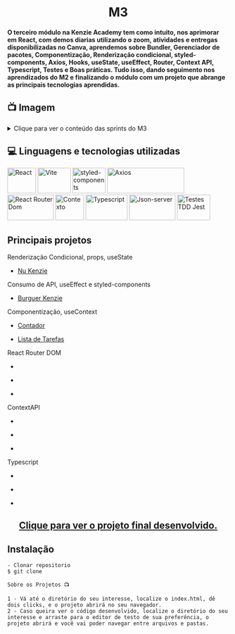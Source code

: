 <h1 align="center">M3</h1>
<h4>O terceiro módulo na Kenzie Academy tem como intuito, nos aprimorar em React, com demos diarias utilizando o zoom, atividades e entregas disponibilizadas no Canva, aprendemos sobre Bundler, Gerenciador de pacotes, Componentização, Renderização condicional, styled-components, Axios, Hooks, useState, useEffect, Router, Context API, Typescript, Testes e Boas práticas. Tudo isso, dando seguimento nos aprendizados do M2 e finalizando o módulo com um projeto que abrange as principais tecnologias aprendidas.</h4>

## 📺 Imagem

<details>
  
<summary>Clique para ver o conteúdo das sprints do M3</summary>

![Printscreen](https://github.com/community/community/assets/57195630/79967b99-1979-4ddd-840b-28b91bce0ddb)

</details> 

## 💻 Linguagens e tecnologias utilizadas
<p align="left"> 
<img src="https://upload.wikimedia.org/wikipedia/commons/thumb/a/a7/React-icon.svg/1150px-React-icon.svg.png" alt="React" width="65" height="58" max-width="100%">
<img src="https://vitejs.dev/logo-with-shadow.png" alt="Vite" width="75" height="58" max-width="100%">
<img src="https://styled-components.com/logo.png" alt="styled-components" width="75" height="58" max-width="100%">
<img src="https://upload.wikimedia.org/wikipedia/commons/thumb/d/d1/Axios_%28computer_library%29_logo.svg/2560px-Axios_%28computer_library%29_logo.svg.png" alt="Axios" width="175" height="58" max-width="100%">
<img src="https://cdn-media-1.freecodecamp.org/images/1*TKvlTeNqtkp1s-eVB5Hrvg@2x.png" alt="React Router Dom" width="105" height="58" max-width="100%">
<img src="https://user-images.githubusercontent.com/33676/111815108-4695b900-88a9-11eb-8b61-3c45b40d4df6.png" alt="Contexto" width="65" height="58" max-width="100%">
<img src="https://res.cloudinary.com/practicaldev/image/fetch/s--LkL103Qa--/c_imagga_scale,f_auto,fl_progressive,h_900,q_auto,w_1600/https://d2eip9sf3oo6c2.cloudfront.net/tags/images/000/000/377/landscape/typescriptlang.png" alt="Typescript" width="95" height="58" max-width="100%">
<img src="https://miro.medium.com/v2/resize:fit:1200/1*_E_IgTRs7ZiTYjNE_1OrRA.png" alt="Json-server" width="105" height="58" max-width="100%">
<img src="https://miro.medium.com/v2/resize:fit:300/1*veOyRtKTPeoqC_VlWNUc5Q.png" alt="Testes TDD Jest" width="75" height="58" max-width="100%">
  

## Principais projetos 
  
  Renderização Condicional, props, useState 
  - <p><a target=blank href="https://github.com/jveiiga/project-nu-kenzie">Nu Kenzie</a></p>

  Consumo de API, useEffect e styled-components
  - <p><a target=blank href="https://github.com/jveiiga/project-burguer-kenzie">Burguer Kenzie</a></p>

Componentização, useContext
  - <p><a target=blank href="https://github.com/jveiiga/project-counter">Contador</a></p>
  - <p><a target=blank href="https://github.com/jveiiga/project-todo-list">Lista de Tarefas</a></p>
  
  React Router DOM
  - <p><a target=blank href=""></a></p>
  - <p><a target=blank href=""></a></p>
  - <p><a target=blank href=""></a></p>

  ContextAPI
  - <p><a target=blank href=""></a></p>
  - <p><a target=blank href=""></a></p>
  - <p><a target=blank href=""></a></p>

  Typescript
  - <p><a target=blank href=""></a></p>
  - <p><a target=blank href=""></a></p>
  - <p><a target=blank href=""></a></p>

  
  <h2 align="center"><a target=blank href="">Clique para ver o projeto final desenvolvido.</a></h2>

## Instalação

    - Clonar repositorio
    $ git clone 

    Sobre os Projetos 📺
    
    1 - Vá até o diretório do seu interesse, localize o index.html, dê dois clicks, e o projeto abrirá no seu navegador.
    2 - Caso queira ver o código desenvolvido, localize o diretório do seu interesse e arraste para o editor de testo de sua preferência, o projeto abrirá e você vai poder navegar entre arquivos e pastas.
